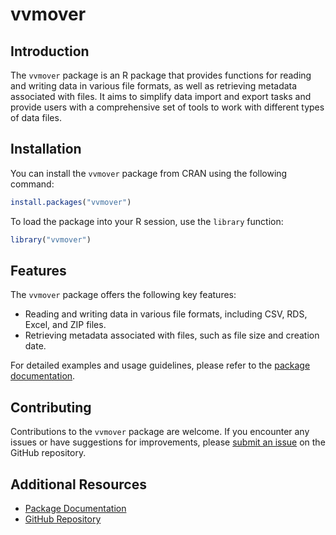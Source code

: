 # vvmover

## Introduction
The `vvmover` package is an R package that provides functions for reading and writing data in various file formats, as well as retrieving metadata associated with files. It aims to simplify data import and export tasks and provide users with a comprehensive set of tools to work with different types of data files.

## Installation
You can install the `vvmover` package from CRAN using the following command:

```r
install.packages("vvmover")
```


To load the package into your R session, use the `library` function:

```r
library("vvmover")
```


## Features
The `vvmover` package offers the following key features:

- Reading and writing data in various file formats, including CSV, RDS, Excel, and ZIP files.
- Retrieving metadata associated with files, such as file size and creation date.

For detailed examples and usage guidelines, please refer to the [package documentation](https://rdrr.io/cran/vvmover/).

## Contributing
Contributions to the `vvmover` package are welcome. If you encounter any issues or have suggestions for improvements, please [submit an issue](https://github.com/vusaverse/vvmover/issues) on the GitHub repository.

## Additional Resources
- [Package Documentation](https://rdrr.io/cran/vvmover/)
- [GitHub Repository](https://github.com/vusaverse/vvmover/)
